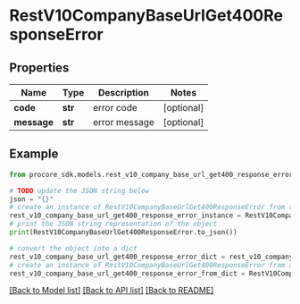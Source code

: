 # RestV10CompanyBaseUrlGet400ResponseError


## Properties

Name | Type | Description | Notes
------------ | ------------- | ------------- | -------------
**code** | **str** | error code | [optional] 
**message** | **str** | error message | [optional] 

## Example

```python
from procore_sdk.models.rest_v10_company_base_url_get400_response_error import RestV10CompanyBaseUrlGet400ResponseError

# TODO update the JSON string below
json = "{}"
# create an instance of RestV10CompanyBaseUrlGet400ResponseError from a JSON string
rest_v10_company_base_url_get400_response_error_instance = RestV10CompanyBaseUrlGet400ResponseError.from_json(json)
# print the JSON string representation of the object
print(RestV10CompanyBaseUrlGet400ResponseError.to_json())

# convert the object into a dict
rest_v10_company_base_url_get400_response_error_dict = rest_v10_company_base_url_get400_response_error_instance.to_dict()
# create an instance of RestV10CompanyBaseUrlGet400ResponseError from a dict
rest_v10_company_base_url_get400_response_error_from_dict = RestV10CompanyBaseUrlGet400ResponseError.from_dict(rest_v10_company_base_url_get400_response_error_dict)
```
[[Back to Model list]](../README.md#documentation-for-models) [[Back to API list]](../README.md#documentation-for-api-endpoints) [[Back to README]](../README.md)


